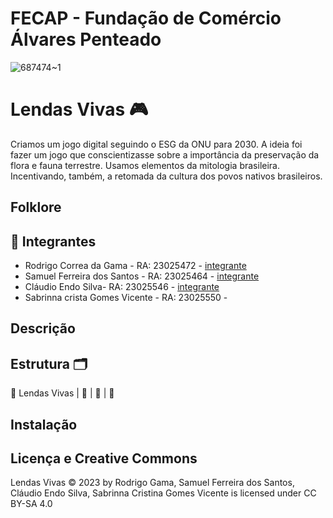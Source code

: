 # FECAP - Fundação de Comércio Álvares Penteado

![687474~1](https://github.com/2023-2-MCC1/Projeto3/assets/91343687/4d94a246-7dd9-4788-99ff-66753a097c3c)

# Lendas Vivas 🎮

Criamos um jogo digital seguindo o ESG da ONU para 2030. A ideia foi fazer um jogo que conscientizasse sobre a importância da preservação da flora e fauna terrestre. Usamos elementos da mitologia brasileira. Incentivando, também, a retomada da cultura dos povos nativos brasileiros.

## Folklore

## 🚀 Integrantes

* Rodrigo Correa da Gama - RA: 23025472 - [integrante](https://github.com/FRgama)
* Samuel Ferreira dos Santos - RA: 23025464 - [integrante](https://github.com/sael15el)
* Cláudio Endo Silva- RA: 23025546 - [integrante](https://github.com/claudioendoosilva)
* Sabrinna crista Gomes Vicente - RA: 23025550 - 

## Descrição

## Estrutura 🗂️

📁 Lendas Vivas
 |
 📁 
  |
  📁
   |
   📁

## Instalação

## Licença e Creative Commons

Lendas Vivas © 2023 by Rodrigo Gama, Samuel Ferreira dos Santos, Cláudio Endo Silva, Sabrinna Cristina Gomes Vicente is licensed under CC BY-SA 4.0
 



